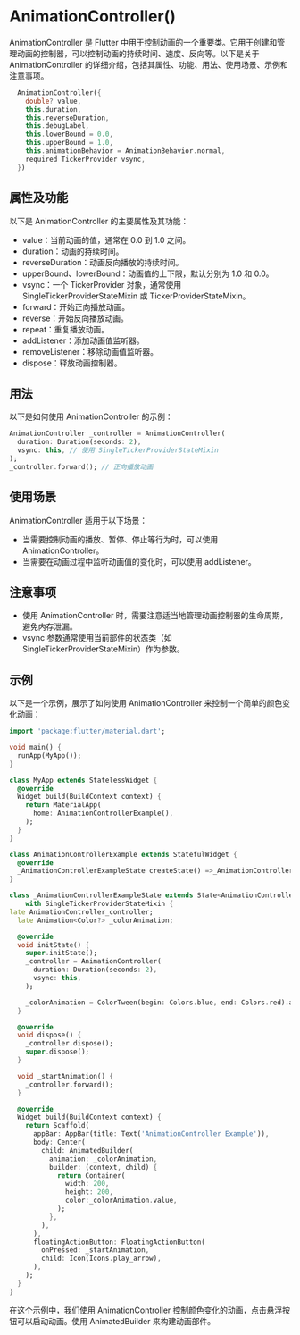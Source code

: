 # AnimationController()

AnimationController 是 Flutter 中用于控制动画的一个重要类。它用于创建和管理动画的控制器，可以控制动画的持续时间、速度、反向等。以下是关于 AnimationController 的详细介绍，包括其属性、功能、用法、使用场景、示例和注意事项。

```dart
  AnimationController({
    double? value,
    this.duration,
    this.reverseDuration,
    this.debugLabel,
    this.lowerBound = 0.0,
    this.upperBound = 1.0,
    this.animationBehavior = AnimationBehavior.normal,
    required TickerProvider vsync,
  })
```

## 属性及功能

以下是 AnimationController 的主要属性及其功能：

- value：当前动画的值，通常在 0.0 到 1.0 之间。
- duration：动画的持续时间。
- reverseDuration：动画反向播放的持续时间。
- upperBound、lowerBound：动画值的上下限，默认分别为 1.0 和 0.0。
- vsync：一个 TickerProvider 对象，通常使用 SingleTickerProviderStateMixin 或 TickerProviderStateMixin。
- forward：开始正向播放动画。
- reverse：开始反向播放动画。
- repeat：重复播放动画。
- addListener：添加动画值监听器。
- removeListener：移除动画值监听器。
- dispose：释放动画控制器。

## 用法

以下是如何使用 AnimationController 的示例：

```dart
AnimationController _controller = AnimationController(
  duration: Duration(seconds: 2),
  vsync: this, // 使用 SingleTickerProviderStateMixin
);
_controller.forward(); // 正向播放动画
```

## 使用场景

AnimationController 适用于以下场景：

- 当需要控制动画的播放、暂停、停止等行为时，可以使用 AnimationController。
- 当需要在动画过程中监听动画值的变化时，可以使用 addListener。

## 注意事项

- 使用 AnimationController 时，需要注意适当地管理动画控制器的生命周期，避免内存泄漏。
- vsync 参数通常使用当前部件的状态类（如 SingleTickerProviderStateMixin）作为参数。

## 示例

以下是一个示例，展示了如何使用 AnimationController 来控制一个简单的颜色变化动画：

```dart
import 'package:flutter/material.dart';

void main() {
  runApp(MyApp());
}

class MyApp extends StatelessWidget {
  @override
  Widget build(BuildContext context) {
    return MaterialApp(
      home: AnimationControllerExample(),
    );
  }
}

class AnimationControllerExample extends StatefulWidget {
  @override
  _AnimationControllerExampleState createState() =>_AnimationControllerExampleState();
}

class _AnimationControllerExampleState extends State<AnimationControllerExample>
    with SingleTickerProviderStateMixin {
late AnimationController_controller;
  late Animation<Color?> _colorAnimation;

  @override
  void initState() {
    super.initState();
    _controller = AnimationController(
      duration: Duration(seconds: 2),
      vsync: this,
    );

    _colorAnimation = ColorTween(begin: Colors.blue, end: Colors.red).animate(_controller);
  }

  @override
  void dispose() {
    _controller.dispose();
    super.dispose();
  }

  void _startAnimation() {
    _controller.forward();
  }

  @override
  Widget build(BuildContext context) {
    return Scaffold(
      appBar: AppBar(title: Text('AnimationController Example')),
      body: Center(
        child: AnimatedBuilder(
          animation: _colorAnimation,
          builder: (context, child) {
            return Container(
              width: 200,
              height: 200,
              color:_colorAnimation.value,
            );
          },
        ),
      ),
      floatingActionButton: FloatingActionButton(
        onPressed: _startAnimation,
        child: Icon(Icons.play_arrow),
      ),
    );
  }
}
```

在这个示例中，我们使用 AnimationController 控制颜色变化的动画，点击悬浮按钮可以启动动画。使用 AnimatedBuilder 来构建动画部件。
